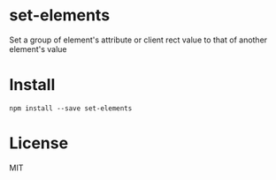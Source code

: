 # set-elements
Set a group of element's attribute or client rect value to that of another element's value

# Install
`npm install --save set-elements`

# License
MIT
